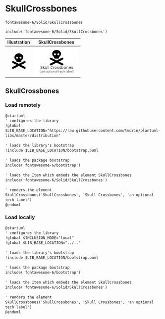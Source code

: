 # SkullCrossbones


```text
fontawesome-6/Solid/SkullCrossbones
```

```text
include('fontawesome-6/Solid/SkullCrossbones')
```



| Illustration | SkullCrossbones |
| :---: | :---: |
| ![illustration for Illustration](../../fontawesome-6/Solid/SkullCrossbones.png) | ![illustration for SkullCrossbones](../../fontawesome-6/Solid/SkullCrossbones.Local.png) |




## SkullCrossbones

### Load remotely
```plantuml
@startuml
' configures the library
!global $LIB_BASE_LOCATION="https://raw.githubusercontent.com/tmorin/plantuml-libs/master/distribution"

' loads the library's bootstrap
!include $LIB_BASE_LOCATION/bootstrap.puml

' loads the package bootstrap
include('fontawesome-6/bootstrap')

' loads the Item which embeds the element SkullCrossbones
include('fontawesome-6/Solid/SkullCrossbones')

' renders the element
SkullCrossbones('SkullCrossbones', 'Skull Crossbones', 'an optional tech label')
@enduml
```

### Load locally
```plantuml
@startuml
' configures the library
!global $INCLUSION_MODE="local"
!global $LIB_BASE_LOCATION="../.."

' loads the library's bootstrap
!include $LIB_BASE_LOCATION/bootstrap.puml

' loads the package bootstrap
include('fontawesome-6/bootstrap')

' loads the Item which embeds the element SkullCrossbones
include('fontawesome-6/Solid/SkullCrossbones')

' renders the element
SkullCrossbones('SkullCrossbones', 'Skull Crossbones', 'an optional tech label')
@enduml
```


